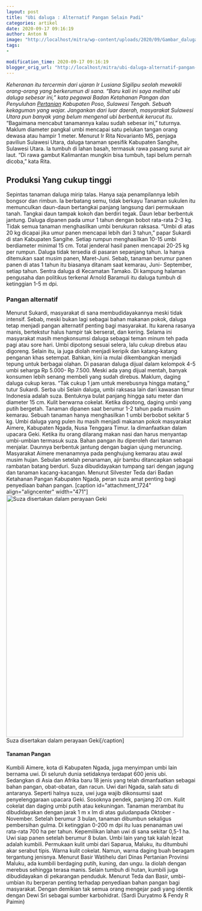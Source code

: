```yaml
---
layout: post
title: "Ubi daluga : Alternatif Pangan Selain Padi"
categories: artikel
date: 2020-09-17 09:16:19
author: Anton N
image: "http://localhost/mitra/wp-content/uploads/2020/09/Gambar_daluga.jpg6__1280x720.jpg"
tags:
- 

modification_time: 2020-09-17 09:16:19
blogger_orig_url: "http://localhost/mitra/ubi-daluga-alternatif-pangan-selain.html"
---
```


<em>Keheranan itu tercermin dari ujaran Ir Lusiana Sigilipu seolah mewakili orang-orang yang berkerumun di sana. “Baru kali ini saya melihat ubi daluga sebesar ini,” kata pegawai Badan Ketahanan Pangan dan Penyuluhan <a class="wpil_keyword_link" href="http://127.0.0.1/mitra/pertanian"   title="Pertanian" data-wpil-keyword-link="linked">Pertanian</a> Kabupaten Poso, Sulawesi Tengah. Sebuah kekaguman yang wajar. Jangankan dari luar daerah, masyarakat Sulawesi Utara pun banyak yang belum mengenal ubi berbentuk kerucut itu.</em>
“Bagaimana mencabut tanamannya kalau sudah sebesar ini,” tuturnya. Maklum diameter pangkal umbi mencapai satu pelukan tangan orang dewasa atau hampir 1 meter. Menurut Ir Rita Novarianto MS, penjaga paviliun Sulawesi Utara, daluga tanaman spesifik Kabupaten Sangihe, Sulawesi Utara. Ia tumbuh di lahan basah, termasuk rawa pasang surut air laut. “Di rawa gambut Kalimantan mungkin bisa tumbuh, tapi belum pernah dicoba,” kata Rita.
<h2>Produksi Yang cukup tinggi</h2>
Sepintas tanaman daluga mirip talas. Hanya saja penampilannya lebih bongsor dan rimbun. Ia berbatang semu, tidak berkayu  Tanaman sukulen itu memunculkan daun-daun bertangkai panjang langsung dari permukaan tanah. Tangkai daun tampak kokoh dan berdiri tegak. Daun lebar berbentuk jantung. Daluga dipanen pada umur 1 tahun dengan bobot rata-rata 2-3 kg. Tidak semua tanaman menghasilkan umbi berukuran raksasa.
“Umbi di atas 20 kg dicapai jika umur panen mencapai lebih dari 3 tahun,” papar Sukardi di stan Kabupaten Sangihe. Setiap rumpun menghasilkan 10-15 umbi berdiameter minimal 15 cm. Total jenderal hasil panen mencapai 20-25 kg per rumpun.
Daluga tidak tersedia di pasaran sepanjang tahun. Ia hanya ditemukan saat musim panen, Maret-Juni. Sebab, tanaman berumur panen panen di atas 1 tahun itu biasanya ditanam saat kemarau, Juni- September, setiap tahun. Sentra daluga di Kecamatan Tamako. Di kampung halaman pengusaha dan politikus terkenal Arnold Baramuli itu daluga tumbuh di ketinggian 1-5 m dpi.
<h3>Pangan alternatif</h3>
Menurut Sukardi, masyarakat di sana membudidayakannya meski tidak intensif. Sebab, meski bukan lagi sebagai bahan makanan pokok, daluga tetap menjadi pangan alternatif penting bagi masyarakat. Itu karena rasanya manis, bertekstur halus hampir tak berserat, dan kering.
Selama ini masyarakat masih mengkonsumsi daluga sebagai teman minum teh pada pagi atau sore hari. Umbi dipotong sesuai selera, lalu cukup direbus atau digoreng. Selain itu, ia juga diolah menjadi keripik dan katang-katang penganan khas setempat. Bahkan, kini ia mulai dikembangkan menjadi tepung untuk berbagai olahan.
Di pasaran daluga dijual dalam kelompok 4-5 umbi seharga Rp 5.000- Rp 7.500. Meski ada yang dijual mentah, banyak konsumen lebih senang membeli yang sudah direbus. Maklum, daging daluga cukup keras. “Tak cukup 1 jam untuk merebusnya hingga matang,” tutur Sukardi. Serba ubi Selain daluga, umbi raksasa lain dari kawasan timur Indonesia adalah suza. Bentuknya bulat panjang hingga satu meter dan diameter 15 cm. Kulit berwarna cokelat. Ketika dipotong, daging umbi yang putih bergetah. Tanaman dipanen saat berumur 1-2 tahun pada musim kemarau. Sebuah tanaman hanya menghasilkan 1 umbi berbobot sekitar 5 kg.
Umbi daluga yang pulen itu masih menjadi makanan pokok masyarakat Aimere, Kabupaten Ngada, Nusa Tenggara Timur. Ia dimanfaatkan dalam upacara Geki. Ketika itu orang dilarang makan nasi dan harus menyantap umbi-umbian termasuk suza. Bahan pangan itu diperoleh dari tanaman menjalar. Daunnya berbentuk jantung dengan bagian ujung meruncing.
Masyarakat Aimere menanamnya pada penghujung kemarau atau awal musim hujan. Sebulan setelah penanaman, ajir bambu ditancapkan sebagai rambatan batang berduri. Suza dibudidayakan tumpang sari dengan jagung dan tanaman kacang-kacangan. Menurut Silvester Teda dari Badan Ketahanan Pangan Kabupaten Ngada, peran suza amat penting bagi penyediaan bahan pangan.
[caption id="attachment_1724" align="aligncenter" width="471"]<img class="wp-image-1724" src="http://127.0.0.1/mitra/wp-content/uploads/2020/09/Gambar_Tanaman_Talas_1149x800.jpg" alt="Suza disertakan dalam perayaan Geki" width="471" height="645" /> Suza disertakan dalam perayaan Geki[/caption]
<h4>Tanaman Pangan</h4>
Kumbili Aimere, kota di Kabupaten Ngada, juga menyimpan umbi lain bernama uwi. Di seluruh dunia setidaknya terdapat 600 jenis ubi. Sedangkan di Asia dan Afrika baru 18 jenis yang telah dimanfaatkan sebagai bahan pangan, obat-obatan, dan racun. Uwi dari Ngada, salah satu di antaranya. Seperti halnya suza, uwi juga wajib dikonsumsi saat penyelenggaraan upacara Geki.
Sosoknya pendek, panjang 20 cm. Kulit cokelat dan daging umbi putih atau kekuningan. Tanaman merambat itu dibudidayakan dengan jarak 1 m x lm di atas guludanpada Oktober -November. Setelah berumur 3 bulan, tanaman dibumbun sekaligus pembersihan gulma. Di ketinggian 0-200 m dpi itu luas penanaman uwi rata-rata 700
ha per tahun. Kepemilikan lahan uwi di sana sekitar 0,5-1 ha. Uwi siap panen setelah berumur 8 bulan.
Umbi lain yang tak kalah lezat adalah kumbili. Permukaan kulit umbi dari Saparua, Maluku, itu ditumbuhi akar serabut tipis. Warna kulit cokelat. Namun, warna daging buah beragam tergantung jenisnya. Menurut Basir Watihelu dari Dinas Pertanian Provinsi Maluku, ada kumbili berdaging putih, kuning, dan ungu. Ia diolah dengan merebus sehingga terasa manis. Selain tumbuh di hutan, kumbili juga dibudidayakan di pekarangan penduduk.
Menurut Teda dan Basir, umbi-umbian itu berperan penting terhadap penyediaan bahan pangan bagi masyarakat. Dengan demikian tak semua orang mengejar padi yang identik dengan Dewi Sri sebagai sumber karbohidrat. (Sardi Duryatmo &amp; Fendy R Paimin)
